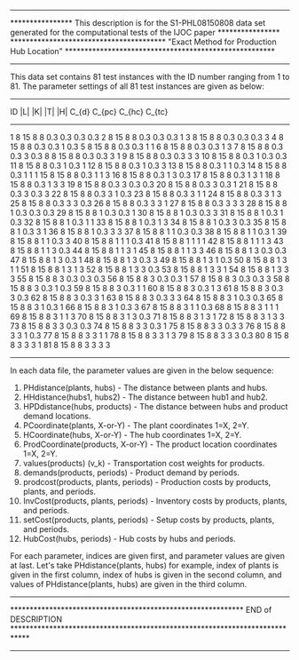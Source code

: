 *********************************************************************************************************************************************
**************** This description is for the S1-PHL08150808 data set generated for the computational tests of the IJOC paper ****************
**************************************** "Exact Method for Production Hub Location"    ******************************************************
********************************************************************************************************************************************* 

This data set contains 81 test instances with the ID number ranging from 1 to 81. The parameter settings of all 81 test instances are given as below: 

_______________________________________________________________________
ID	|L|	|K|	|T|	|H|	C_{d}	C_{pc}	C_{hc}	C_{tc}
_______________________________________________________________________
1	8	15	8	8	0.3	0.3	0.3	0.3
2	8	15	8	8	0.3	0.3	0.3	1
3	8	15	8	8	0.3	0.3	0.3	3
4	8	15	8	8	0.3	0.3	1	0.3
5	8	15	8	8	0.3	0.3	1	1
6	8	15	8	8	0.3	0.3	1	3
7	8	15	8	8	0.3	0.3	3	0.3
8	8	15	8	8	0.3	0.3	3	1
9	8	15	8	8	0.3	0.3	3	3
10	8	15	8	8	0.3	1	0.3	0.3
11	8	15	8	8	0.3	1	0.3	1
12	8	15	8	8	0.3	1	0.3	3
13	8	15	8	8	0.3	1	1	0.3
14	8	15	8	8	0.3	1	1	1
15	8	15	8	8	0.3	1	1	3
16	8	15	8	8	0.3	1	3	0.3
17	8	15	8	8	0.3	1	3	1
18	8	15	8	8	0.3	1	3	3
19	8	15	8	8	0.3	3	0.3	0.3
20	8	15	8	8	0.3	3	0.3	1
21	8	15	8	8	0.3	3	0.3	3
22	8	15	8	8	0.3	3	1	0.3
23	8	15	8	8	0.3	3	1	1
24	8	15	8	8	0.3	3	1	3
25	8	15	8	8	0.3	3	3	0.3
26	8	15	8	8	0.3	3	3	1
27	8	15	8	8	0.3	3	3	3
28	8	15	8	8	1	0.3	0.3	0.3
29	8	15	8	8	1	0.3	0.3	1
30	8	15	8	8	1	0.3	0.3	3
31	8	15	8	8	1	0.3	1	0.3
32	8	15	8	8	1	0.3	1	1
33	8	15	8	8	1	0.3	1	3
34	8	15	8	8	1	0.3	3	0.3
35	8	15	8	8	1	0.3	3	1
36	8	15	8	8	1	0.3	3	3
37	8	15	8	8	1	1	0.3	0.3
38	8	15	8	8	1	1	0.3	1
39	8	15	8	8	1	1	0.3	3
40	8	15	8	8	1	1	1	0.3
41	8	15	8	8	1	1	1	1
42	8	15	8	8	1	1	1	3
43	8	15	8	8	1	1	3	0.3
44	8	15	8	8	1	1	3	1
45	8	15	8	8	1	1	3	3
46	8	15	8	8	1	3	0.3	0.3
47	8	15	8	8	1	3	0.3	1
48	8	15	8	8	1	3	0.3	3
49	8	15	8	8	1	3	1	0.3
50	8	15	8	8	1	3	1	1
51	8	15	8	8	1	3	1	3
52	8	15	8	8	1	3	3	0.3
53	8	15	8	8	1	3	3	1
54	8	15	8	8	1	3	3	3
55	8	15	8	8	3	0.3	0.3	0.3
56	8	15	8	8	3	0.3	0.3	1
57	8	15	8	8	3	0.3	0.3	3
58	8	15	8	8	3	0.3	1	0.3
59	8	15	8	8	3	0.3	1	1
60	8	15	8	8	3	0.3	1	3
61	8	15	8	8	3	0.3	3	0.3
62	8	15	8	8	3	0.3	3	1
63	8	15	8	8	3	0.3	3	3
64	8	15	8	8	3	1	0.3	0.3
65	8	15	8	8	3	1	0.3	1
66	8	15	8	8	3	1	0.3	3
67	8	15	8	8	3	1	1	0.3
68	8	15	8	8	3	1	1	1
69	8	15	8	8	3	1	1	3
70	8	15	8	8	3	1	3	0.3
71	8	15	8	8	3	1	3	1
72	8	15	8	8	3	1	3	3
73	8	15	8	8	3	3	0.3	0.3
74	8	15	8	8	3	3	0.3	1
75	8	15	8	8	3	3	0.3	3
76	8	15	8	8	3	3	1	0.3
77	8	15	8	8	3	3	1	1
78	8	15	8	8	3	3	1	3
79	8	15	8	8	3	3	3	0.3
80	8	15	8	8	3	3	3	1
81	8	15	8	8	3	3	3	3
_______________________________________________________________________


In each data file, the parameter values are given in the below sequence:

1. PHdistance(plants, hubs) - The distance between plants and hubs.
2. HHdistance(hubs1, hubs2) - The distance between hub1 and hub2.
3. HPDdistance(hubs, products) - The distance between hubs and product demand locations.
4. PCoordinate(plants, X-or-Y) - The plant coordinates 1=X, 2=Y.
5. HCoordinate(hubs, X-or-Y) - The hub coordinates 1=X, 2=Y.
6. ProdCoordinate(products, X-or-Y) - The product location coordinates 1=X, 2=Y.
7. values(products) (v_k) - Transportation cost weights for products.
8. demands(products, periods) - Product demand by periods.
9. prodcost(products, plants, periods) - Production costs by products, plants, and periods.
10. InvCost(products, plants, periods) - Inventory costs by products, plants, and periods.
11. setCost(products, plants, periods) - Setup costs by products, plants, and periods.
12. HubCost(hubs, periods) - Hub costs by hubs and periods.

For each parameter, indices are given first, and parameter values are given at last.
Let's take PHdistance(plants, hubs) for example, index of plants is given in the first column, index of hubs is given
in the second column, and values of PHdistance(plants, hubs) are given in the third column.

************************************************************************************************************************************************************ 
************************************************************ END of DESCRIPTION ****************************************************************************
************************************************************************************************************************************************************ 


 

